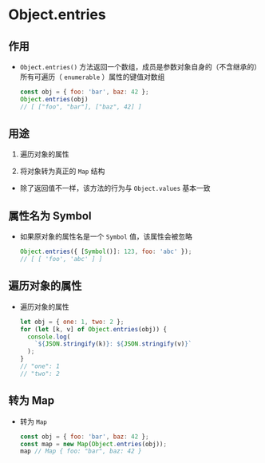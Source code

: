 # Object.entries

## 作用

  - `Object.entries()` 方法返回一个数组，成员是参数对象自身的（不含继承的）所有可遍历（ `enumerable` ）属性的键值对数组

    ```js
    const obj = { foo: 'bar', baz: 42 };
    Object.entries(obj)
    // [ ["foo", "bar"], ["baz", 42] ]
    ```

## 用途

1.  遍历对象的属性

2.  将对象转为真正的 `Map` 结构

  - 除了返回值不一样，该方法的行为与 `Object.values` 基本一致

## 属性名为 Symbol

  - 如果原对象的属性名是一个 `Symbol` 值，该属性会被忽略

    ```js
    Object.entries({ [Symbol()]: 123, foo: 'abc' });
    // [ [ 'foo', 'abc' ] ]
    ```

## 遍历对象的属性

  - 遍历对象的属性

    ```js
    let obj = { one: 1, two: 2 };
    for (let [k, v] of Object.entries(obj)) {
      console.log(
        `${JSON.stringify(k)}: ${JSON.stringify(v)}`
      );
    }
    // "one": 1
    // "two": 2
    ```

## 转为 Map

  - 转为 `Map`

    ```js
    const obj = { foo: 'bar', baz: 42 };
    const map = new Map(Object.entries(obj));
    map // Map { foo: "bar", baz: 42 }
    ```
